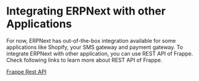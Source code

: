 <!-- add-breadcrumbs -->
# Integrating ERPNext with other Applications

For now, ERPNext has out-of-the-box integration available for some applications like Shopify, your SMS gateway and payment gateway. To integrate ERPNext with other application, you can use REST API of Frappe. Check following links to learn more about REST API of Frappe.

[Frappe Rest API](https://frappe.io/docs/user/en/guides/integration/rest_api.html)

<!-- markdown -->
